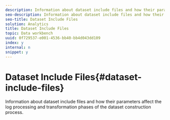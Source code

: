 ```yaml
---
description: Information about dataset include files and how their parameters affect the log processing and transformation phases of the dataset construction process.
seo-description: Information about dataset include files and how their parameters affect the log processing and transformation phases of the dataset construction process.
seo-title: Dataset Include Files
solution: Analytics
title: Dataset Include Files
topic: Data workbench
uuid: 0f729537-e001-4536-bb40-bb4d043dd109
index: y
internal: n
snippet: y
---
```


# Dataset Include Files{#dataset-include-files}

Information about dataset include files and how their parameters affect the log processing and transformation phases of the dataset construction process.

